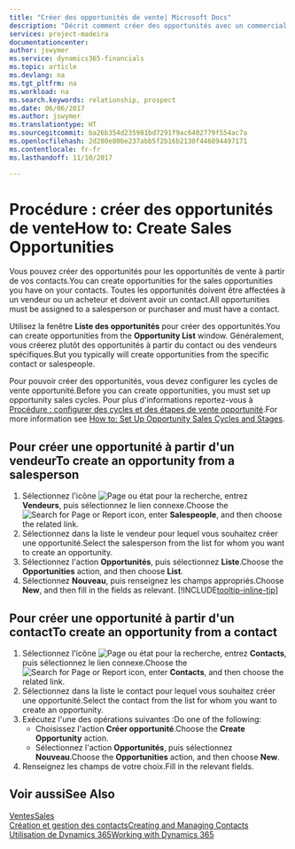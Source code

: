 ```yaml
---
title: "Créer des opportunités de vente| Microsoft Docs"
description: "Décrit comment créer des opportunités avec un commercial ou un contact dans Dynamics 365 Business edition."
services: project-madeira
documentationcenter: 
author: jswymer
ms.service: dynamics365-financials
ms.topic: article
ms.devlang: na
ms.tgt_pltfrm: na
ms.workload: na
ms.search.keywords: relationship, prospect
ms.date: 06/06/2017
ms.author: jswymer
ms.translationtype: HT
ms.sourcegitcommit: ba26b354d235981bd7291f9ac6402779f554ac7a
ms.openlocfilehash: 2d280e80be237abb5f2b16b2130f446894497171
ms.contentlocale: fr-fr
ms.lasthandoff: 11/10/2017

---
```

# <a name="how-to-create-sales-opportunities"></a><span data-ttu-id="71c6d-103">Procédure : créer des opportunités de vente</span><span class="sxs-lookup"><span data-stu-id="71c6d-103">How to: Create Sales Opportunities</span></span>
<span data-ttu-id="71c6d-104">Vous pouvez créer des opportunités pour les opportunités de vente à partir de vos contacts.</span><span class="sxs-lookup"><span data-stu-id="71c6d-104">You can create opportunities for the sales opportunities you have on your contacts.</span></span> <span data-ttu-id="71c6d-105">Toutes les opportunités doivent être affectées à un vendeur ou un acheteur et doivent avoir un contact.</span><span class="sxs-lookup"><span data-stu-id="71c6d-105">All opportunities must be assigned to a salesperson or purchaser and must have a contact.</span></span>

<span data-ttu-id="71c6d-106">Utilisez la fenêtre **Liste des opportunités** pour créer des opportunités.</span><span class="sxs-lookup"><span data-stu-id="71c6d-106">You can create opportunities from the **Opportunity List** window.</span></span> <span data-ttu-id="71c6d-107">Généralement, vous créerez plutôt des opportunités à partir du contact ou des vendeurs spécifiques.</span><span class="sxs-lookup"><span data-stu-id="71c6d-107">But you typically will create opportunities from the specific contact or salespeople.</span></span>

<span data-ttu-id="71c6d-108">Pour pouvoir créer des opportunités, vous devez configurer les cycles de vente opportunité.</span><span class="sxs-lookup"><span data-stu-id="71c6d-108">Before you can create opportunities, you must set up opportunity sales cycles.</span></span> <span data-ttu-id="71c6d-109">Pour plus d'informations reportez-vous à [Procédure : configurer des cycles et des étapes de vente opportunité](marketing-how-setup-opportunity-sales-cycles-stages.md).</span><span class="sxs-lookup"><span data-stu-id="71c6d-109">For more information see [How to: Set Up Opportunity Sales Cycles and Stages](marketing-how-setup-opportunity-sales-cycles-stages.md).</span></span>

## <a name="to-create-an-opportunity-from-a-salesperson"></a><span data-ttu-id="71c6d-110">Pour créer une opportunité à partir d'un vendeur</span><span class="sxs-lookup"><span data-stu-id="71c6d-110">To create an opportunity from a salesperson</span></span>
1. <span data-ttu-id="71c6d-111">Sélectionnez l'icône ![Page ou état pour la recherche](media/ui-search/search_small.png "Page ou état pour la recherche"), entrez **Vendeurs**, puis sélectionnez le lien connexe.</span><span class="sxs-lookup"><span data-stu-id="71c6d-111">Choose the ![Search for Page or Report](media/ui-search/search_small.png "Search for Page or Report icon") icon, enter **Salespeople**, and then choose the related link.</span></span>
2. <span data-ttu-id="71c6d-112">Sélectionnez dans la liste le vendeur pour lequel vous souhaitez créer une opportunité.</span><span class="sxs-lookup"><span data-stu-id="71c6d-112">Select the salesperson from the list for whom you want to create an opportunity.</span></span>
3. <span data-ttu-id="71c6d-113">Sélectionnez l'action **Opportunités**, puis sélectionnez **Liste**.</span><span class="sxs-lookup"><span data-stu-id="71c6d-113">Choose the **Opportunities** action, and then choose **List**.</span></span>
4. <span data-ttu-id="71c6d-114">Sélectionnez **Nouveau**, puis renseignez les champs appropriés.</span><span class="sxs-lookup"><span data-stu-id="71c6d-114">Choose **New**, and then fill in the fields as relevant.</span></span> [!INCLUDE[tooltip-inline-tip](includes/tooltip-inline-tip_md.md)]  



## <a name="to-create-an-opportunity-from-a-contact"></a><span data-ttu-id="71c6d-115">Pour créer une opportunité à partir d'un contact</span><span class="sxs-lookup"><span data-stu-id="71c6d-115">To create an opportunity from a contact</span></span>
1. <span data-ttu-id="71c6d-116">Sélectionnez l'icône ![Page ou état pour la recherche](media/ui-search/search_small.png "Page ou état pour la recherche"), entrez **Contacts**, puis sélectionnez le lien connexe.</span><span class="sxs-lookup"><span data-stu-id="71c6d-116">Choose the ![Search for Page or Report](media/ui-search/search_small.png "Search for Page or Report icon") icon, enter **Contacts**, and then choose the related link.</span></span>
2. <span data-ttu-id="71c6d-117">Sélectionnez dans la liste le contact pour lequel vous souhaitez créer une opportunité.</span><span class="sxs-lookup"><span data-stu-id="71c6d-117">Select the contact from the list for whom you want to create an opportunity.</span></span>
3. <span data-ttu-id="71c6d-118">Exécutez l'une des opérations suivantes :</span><span class="sxs-lookup"><span data-stu-id="71c6d-118">Do one of the following:</span></span>
   * <span data-ttu-id="71c6d-119">Choisissez l'action **Créer opportunité**.</span><span class="sxs-lookup"><span data-stu-id="71c6d-119">Choose the **Create Opportunity** action.</span></span>
   * <span data-ttu-id="71c6d-120">Sélectionnez l'action **Opportunités**, puis sélectionnez **Nouveau**.</span><span class="sxs-lookup"><span data-stu-id="71c6d-120">Choose the  **Opportunities** action, and then choose **New**.</span></span>
4. <span data-ttu-id="71c6d-121">Renseignez les champs de votre choix.</span><span class="sxs-lookup"><span data-stu-id="71c6d-121">Fill in the relevant fields.</span></span>

## <a name="see-also"></a><span data-ttu-id="71c6d-122">Voir aussi</span><span class="sxs-lookup"><span data-stu-id="71c6d-122">See Also</span></span>
[<span data-ttu-id="71c6d-123">Ventes</span><span class="sxs-lookup"><span data-stu-id="71c6d-123">Sales</span></span>](sales-manage-sales.md)  
[<span data-ttu-id="71c6d-124">Création et gestion des contacts</span><span class="sxs-lookup"><span data-stu-id="71c6d-124">Creating and Managing Contacts</span></span>](marketing-contacts.md)  
[<span data-ttu-id="71c6d-125">Utilisation de Dynamics 365</span><span class="sxs-lookup"><span data-stu-id="71c6d-125">Working with Dynamics 365</span></span>](ui-work-product.md)

